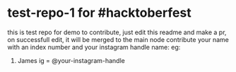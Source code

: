 # test-repo-1 for #hacktoberfest
this is test repo for demo
to contribute, just edit this readme and make a pr, on successfull edit, it will be merged to the main node
contribute your name with an index number and your instagram handle name:
eg: 
1. James ig = @your-instagram-handle
